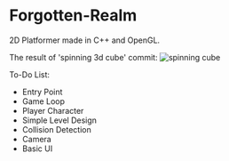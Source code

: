 # Forgotten-Realm

2D Platformer made in C++ and OpenGL.

The result of 'spinning 3d cube' commit:
![spinning cube](./img/spinning-cube.gif)

To-Do List:
- Entry Point
- Game Loop
- Player Character
- Simple Level Design
- Collision Detection
- Camera
- Basic UI

